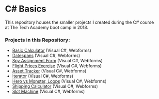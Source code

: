 # C# Basics
This repository houses the smaller projects I created during the C# course at The Tech Academy boot camp in 2018.

### Projects in this Repository: 
* [Basic Calculator](https://github.com/jhunschejones/The-Tech-Academy-Projects/tree/master/C%23%20Basics/Challenge10) (Visual C#, Webforms)
* [Datespans](https://github.com/jhunschejones/The-Tech-Academy-Projects/tree/master/C%23%20Basics/Challenge16) (Visual C#, Webforms)
* [Spy Assignment Form](https://github.com/jhunschejones/The-Tech-Academy-Projects/tree/master/C%23%20Basics/Challenge19) (Visual C#, Webforms)
* [Flight Prices Exercise](https://github.com/jhunschejones/The-Tech-Academy-Projects/tree/master/C%23%20Basics/CS-ASP_022) (Visual C#, Webforms)
* [Asset Tracker](https://github.com/jhunschejones/The-Tech-Academy-Projects/tree/master/C%23%20Basics/Challenge23) (Visual C#, Webforms)
* [Iterator](https://github.com/jhunschejones/The-Tech-Academy-Projects/tree/master/C%23%20Basics/ChallengeForXmenBattleCount) (Visual C#, Webforms)
* [Hero vs Monster, Loops](https://github.com/jhunschejones/The-Tech-Academy-Projects/tree/master/C%23%20Basics/CS-ASP_027) (Visual C#, Webforms)
* [Shipping Calculator](https://github.com/jhunschejones/The-Tech-Academy-Projects/tree/master/C%23%20Basics/Challenge34) (Visual C#, Webforms)
* [Slot Machine](https://github.com/jhunschejones/The-Tech-Academy-Projects/tree/master/C%23%20Basics/SlotMachine) (Visual C#, Webforms)